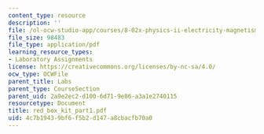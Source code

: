 ```yaml
---
content_type: resource
description: ''
file: /ol-ocw-studio-app/courses/8-02x-physics-ii-electricity-magnetism-with-an-experimental-focus-spring-2005/4c7b19439bf6f5b2d147a8cbacfb70a0_red_box_kit_part1.pdf
file_size: 98483
file_type: application/pdf
learning_resource_types:
- Laboratory Assignments
license: https://creativecommons.org/licenses/by-nc-sa/4.0/
ocw_type: OCWFile
parent_title: Labs
parent_type: CourseSection
parent_uid: 2a9e2ec2-d100-6d71-9e86-a3a1e2740115
resourcetype: Document
title: red_box_kit_part1.pdf
uid: 4c7b1943-9bf6-f5b2-d147-a8cbacfb70a0
---
```

